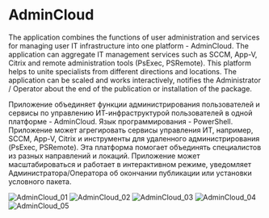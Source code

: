 # AdminCloud
  The application combines the functions of user administration and services for managing user IT infrastructure into one platform - AdminCloud. The application can aggregate IT management services such as SCCM, App-V, Citrix and remote administration tools (PsExec, PSRemote). This platform helps to unite specialists from different directions and locations. The application can be scaled and works interactively, notifies the Administrator / Operator about the end of the publication or installation of the package.
  
  Приложение объединяет функции администрирования пользователей и сервисы по управлению ИТ-инфраструктурой пользователей в одной платформе - AdminCloud. Язык программирования - PowerShell. Приложение может агрегировать сервисы управления ИТ, например, SCCM, App-V, Citrix и инструменты для удаленного администрирования (PsExec, PSRemote). Эта платформа помогает объединять специалистов из разных направлений и локаций. Приложение может масштабироваться и работает в интерактивном режиме, уведомляет Администратора/Оператора об окончании публикации или установки условного пакета.
  
![AdminCloud_01](https://user-images.githubusercontent.com/30699602/105750421-54008800-5f77-11eb-9725-d94dc6643ef9.jpg)
![AdminCloud_02](https://user-images.githubusercontent.com/30699602/105750443-582ca580-5f77-11eb-99ff-0d187bd2bc97.jpg)
![AdminCloud_03](https://user-images.githubusercontent.com/30699602/205587944-0315edc0-ba19-4a2c-bdf2-fae0a21a5099.png)
![AdminCloud_04](https://user-images.githubusercontent.com/30699602/205699540-f4b300b4-6232-415f-90c9-84b64f944b6c.png)
![AdminCloud_05](https://user-images.githubusercontent.com/30699602/205703764-aa24c581-2d82-42f3-b3f9-e150d3df0aeb.png)
